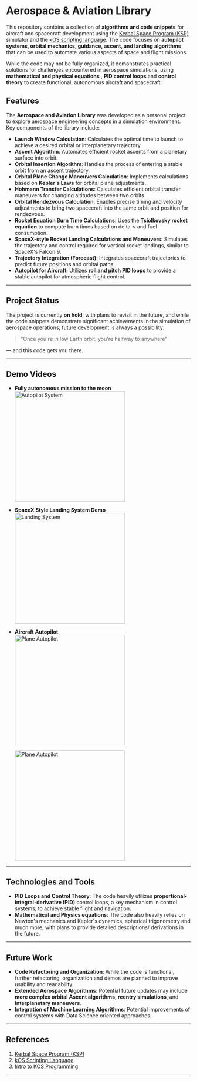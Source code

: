 # Aerospace & Aviation Library

This repository contains a collection of **algorithms and code snippets** for aircraft and spacecraft development using the [Kerbal Space Program (KSP)](https://www.kerbalspaceprogram.com/) simulator and the [kOS scripting language](https://ksp-kos.github.io/KOS/). The code focuses on **autopilot systems, orbital mechanics, guidance, ascent, and landing algorithms** that can be used to automate various aspects of space and flight missions.

While the code may not be fully organized, it demonstrates practical solutions for challenges encountered in aerospace simulations, using **mathematical and physical equations** ,  **PID control loops** and **control theory** to create functional, autonomous aircraft and spacecraft.

## Features

The **Aerospace and Aviation Library** was developed as a personal project to explore aerospace engineering concepts in a simulation environment. Key components of the library include:
- **Launch Window Calculation**: Calculates the optimal time to launch to achieve a desired orbital or interplanetary trajectory.
- **Ascent Algorithm**: Automates efficient rocket ascents from a planetary surface into orbit.
- **Orbital Insertion Algorithm**: Handles the process of entering a stable orbit from an ascent trajectory.
- **Orbital Plane Change Maneuvers Calculation**: Implements calculations based on **Kepler's Laws** for orbital plane adjustments.
- **Hohmann Transfer Calculations**: Calculates efficient orbital transfer maneuvers for changing altitudes between two orbits.
- **Orbital Rendezvous Calculation**: Enables precise timing and velocity adjustments to bring two spacecraft into the same orbit and position for rendezvous.
- **Rocket Equation Burn Time Calculations**: Uses the **Tsiolkovsky rocket equation** to compute burn times based on delta-v and fuel consumption.
- **SpaceX-style Rocket Landing Calculations and Maneuvers**: Simulates the trajectory and control required for vertical rocket landings, similar to SpaceX's Falcon 9.
- **Trajectory Integration (Forecast)**: Integrates spacecraft trajectories to predict future positions and orbital paths.
- **Autopilot for Aircraft**: Utilizes **roll and pitch PID loops** to provide a stable autopilot for atmospheric flight control.

---


## Project Status

The project is currently **on hold**, with plans to revisit in the future, and while the code snippets demonstrate significant achievements in the simulation of aerospace operations, future development is always a possibility:

> "Once you're in low Earth orbit, you're halfway to anywhere"

— and this code gets you there.

---

## Demo Videos

- **Fully autonomous mission to the moon**  
  <a href="https://www.youtube.com/watch?v=RjdYkuKnw3U" target="_blank">
    <img src="https://github.com/user-attachments/assets/398e8900-15cc-4391-a230-066ac7a6e78a" alt="Autopilot System" width="300" >
  </a>

- **SpaceX Style Landing System Demo**  
  <a href="https://www.youtube.com/watch?v=RjdYkuKnw3U" target="_blank">
    <img src="https://github.com/user-attachments/assets/35821510-bf1c-4fbd-b4bb-f7c94cbfab00" alt="Landing System" width="300" >
  </a>

- **Aircraft Autopilot**  
  <a href="https://drive.google.com/file/d/1A1X506umgafYMnCnrJDHG14_7Cm_HafL/preview" target="_blank">
    <img src="https://github.com/user-attachments/assets/d5a679ab-0fb0-47b4-a6ee-5ec1b8f8f6e1" alt="Plane Autopilot" width="300" >
  </a>
  
  <a href="https://drive.google.com/file/d/1A1X506umgafYMnCnrJDHG14_7Cm_HafL/preview" target="_blank">
    <img src="https://github.com/user-attachments/assets/4eff539e-bb7a-4754-b9f9-b903c8a3f156" alt="Plane Autopilot" width="300" >
  </a>


---

## Technologies and Tools
- **PID Loops and Control Theory**: The code heavily utilizes **proportional-integral-derivative (PID)** control loops, a key mechanism in control systems, to achieve stable flight and navigation.
- **Mathematical and Physics equations**: The code also heavily relies on Newton's mechanics and Kepler's dynamics, spherical trigonometry and much more, with plans to provide detailed descriptions/ derivations in the future.

---

## Future Work

- **Code Refactoring and Organization**: While the code is functional, further refactoring, organization and demos are planned to improve usability and readability.
- **Extended Aerospace Algorithms**: Potential future updates may include **more complex orbital Ascent algorithms**, **reentry simulations**, and **Interplanetary maneuvers**.
- **Integration of Machine Learning Algorithms**: Potential improvements of control systems with Data Science oriented approaches.

---

## References

1. [Kerbal Space Program (KSP)](https://www.kerbalspaceprogram.com/)
2. [kOS Scripting Language](https://ksp-kos.github.io/KOS/)
3. [Intro to KOS Programming](https://www.youtube.com/watch?v=fNlAME5eU3o&list=PLb6UbFXBdbCrvdXVgY_3jp5swtvW24fYv&pp=iAQB)

---
